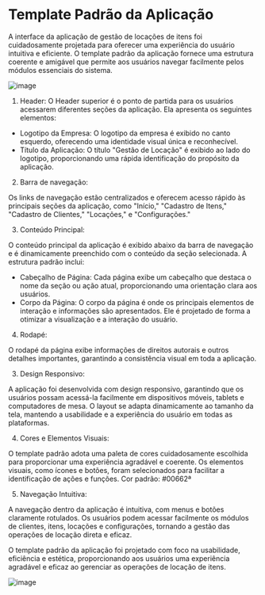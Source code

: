 # Template Padrão da Aplicação


A interface da aplicação de gestão de locações de itens foi cuidadosamente projetada para oferecer uma experiência do usuário intuitiva e eficiente. O template padrão da aplicação fornece uma estrutura coerente e amigável que permite aos usuários navegar facilmente pelos módulos essenciais do sistema.

![image](https://github.com/ICEI-PUC-Minas-PMV-ADS/gestao-locacoes/assets/128554958/e5d416fc-f221-4667-a227-e2f9c976eeee)


1. Header:
O Header superior é o ponto de partida para os usuários acessarem diferentes seções da aplicação. Ela apresenta os seguintes elementos:

- Logotipo da Empresa: O logotipo da empresa é exibido no canto esquerdo, oferecendo uma identidade visual única e reconhecível.
- Título da Aplicação: O título "Gestão de Locação" é exibido ao lado do logotipo, proporcionando uma rápida identificação do propósito da aplicação.

2. Barra de navegação:

Os links de navegação estão centralizados e oferecem acesso rápido às principais seções da aplicação, como "Início," "Cadastro de Itens," "Cadastro de Clientes," "Locações," e "Configurações."

3. Conteúdo Principal:

O conteúdo principal da aplicação é exibido abaixo da barra de navegação e é dinamicamente preenchido com o conteúdo da seção selecionada. A estrutura padrão inclui:

- Cabeçalho de Página: Cada página exibe um cabeçalho que destaca o nome da seção ou ação atual, proporcionando uma orientação clara aos usuários.
- Corpo da Página: O corpo da página é onde os principais elementos de interação e informações são apresentados. Ele é projetado de forma a otimizar a visualização e a interação do usuário.


 4. Rodapé:

 O rodapé da página exibe informações de direitos autorais e outros detalhes importantes, garantindo a consistência visual em toda a aplicação.

3. Design Responsivo:

A aplicação foi desenvolvida com design responsivo, garantindo que os usuários possam acessá-la facilmente em dispositivos móveis, tablets e computadores de mesa. O layout se adapta dinamicamente ao tamanho da tela, mantendo a usabilidade e a experiência do usuário em todas as plataformas.

4. Cores e Elementos Visuais:

O template padrão adota uma paleta de cores cuidadosamente escolhida para proporcionar uma experiência agradável e coerente. Os elementos visuais, como ícones e botões, foram selecionados para facilitar a identificação de ações e funções.
Cor padrão: #00662ª

5. Navegação Intuitiva:

A navegação dentro da aplicação é intuitiva, com menus e botões claramente rotulados. Os usuários podem acessar facilmente os módulos de clientes, itens, locações e configurações, tornando a gestão das operações de locação direta e eficaz.

O template padrão da aplicação foi projetado com foco na usabilidade, eficiência e estética, proporcionando aos usuários uma experiência agradável e eficaz ao gerenciar as operações de locação de itens.

![image](https://github.com/ICEI-PUC-Minas-PMV-ADS/gestao-locacoes/assets/128554958/52894e06-f73c-4e98-9a33-9fe9114ef541)

